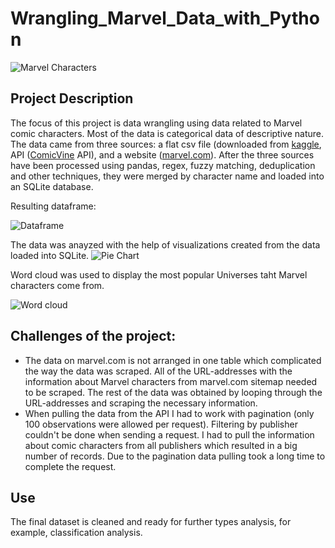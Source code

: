 # Wrangling_Marvel_Data_with_Python

![Marvel Characters](https://github.com/natacasey/Wrangling_Marvel_Data_with_Python/blob/master/_assets/Marvel.jpg)
## Project Description

The focus of this project is data wrangling using data related to Marvel comic characters. Most of the data is categorical data of descriptive nature. 
The data came from three sources: a flat csv file (downloaded from [kaggle](https://www.kaggle.com/fivethirtyeight/fivethirtyeight-comic-characters-dataset),
API ([ComicVine](https://comicvine.gamespot.com/api/documentation) API), and a website ([marvel.com](https://www.marvel.com/characters)).
After the three sources have been processed using pandas, regex, fuzzy matching, deduplication and other techniques, they were merged by character name and loaded into an SQLite database. 

Resulting dataframe:

![Dataframe](https://github.com/natacasey/Wrangling_Marvel_Data_with_Python/blob/master/_assets/final_df.PNG)


The data was anayzed with the help of visualizations created from the data loaded into SQLite.
![Pie Chart](https://github.com/natacasey/Wrangling_Marvel_Data_with_Python/blob/master/_assets/pie_chart.PNG)


Word cloud was used to display the most popular Universes taht Marvel characters come from.

![Word cloud](https://github.com/natacasey/Wrangling_Marvel_Data_with_Python/blob/master/_assets/Word_cloud.PNG)

## Challenges of the project:

- The data on marvel.com is not arranged in one table which complicated the way the data was scraped. All of the URL-addresses with the information about Marvel characters from marvel.com sitemap needed to be scraped. The rest of the data was obtained by looping through the URL-addresses and scraping the necessary information. 
- When pulling the data from the API I had to work with pagination (only 100 observations were allowed per request).  Filtering by publisher couldn't be done when sending a request. I had to pull the information about comic characters from all publishers which resulted in a big number of records. Due to the pagination data pulling took a long time to complete the request. 

## Use
The final dataset is cleaned and ready for further types analysis, for example, classification analysis.  



